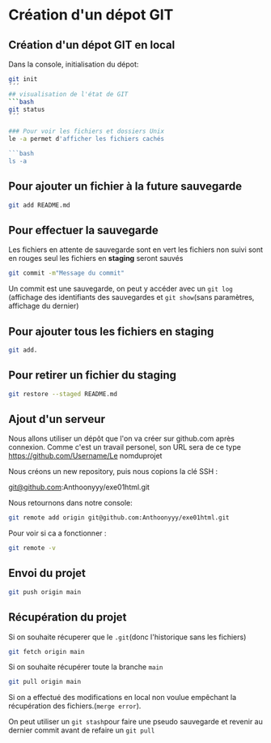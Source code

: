 # Création d'un dépot GIT

## Création d'un dépot GIT en local

Dans la console, initialisation du dépot: 

```bash
git init
´´´
## visualisation de l'état de GIT 
```bash
git status
´´´

### Pour voir les fichiers et dossiers Unix
le -a permet d'afficher les fichiers cachés

```bash
ls -a
```

## Pour ajouter un fichier à la  future sauvegarde 
```bash
git add README.md
```
## Pour effectuer la sauvegarde
Les fichiers en attente de sauvegarde sont en vert 
les fichiers non suivi sont en rouges
seul les fichiers en **staging** seront sauvés
```bash
git commit -m"Message du commit"
```
Un commit est une sauvegarde, on peut y accéder avec un `git log` (affichage 
des identifiants des sauvegardes
 et `git show`(sans paramètres, affichage du dernier)

## Pour ajouter tous les fichiers en staging
```bash
git add.
```

## Pour retirer un fichier du staging 
```bash
git restore --staged README.md
```

## Ajout d'un serveur 
Nous allons utiliser un dépôt que l'on va créer sur github.com
après connexion. Comme c'est un travail personel, son URL sera de ce type
https://github.com/Username/Le nomduprojet
 
Nous créons un new repository, puis nous copions la clé SSH :
 
git@github.com:Anthoonyyy/exe01html.git

Nous retournons dans notre console:
```bash
git remote add origin git@github.com:Anthoonyyy/exe01html.git
```
Pour voir si ca a fonctionner :
```bash
git remote -v
```
## Envoi du projet 
```bash
git push origin main
```
## Récupération du projet 
Si on souhaite récuperer que le `.git`(donc l'historique sans les fichiers)

```bash
git fetch origin main
```
Si on souhaite récupérer toute la branche `main`

```bash
git pull origin main
```
Si on a effectué des modifications en local non voulue empêchant la récupération des fichiers.(`merge error`).

On peut utiliser un `git stash`pour faire une pseudo sauvegarde et revenir au dernier commit avant de refaire un 
`git pull`

